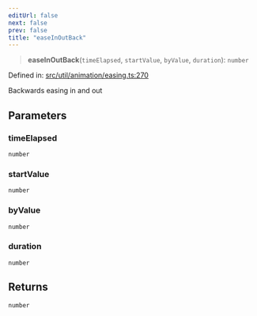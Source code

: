 ```yaml
---
editUrl: false
next: false
prev: false
title: "easeInOutBack"
---
```


> **easeInOutBack**(`timeElapsed`, `startValue`, `byValue`, `duration`): `number`

Defined in: [src/util/animation/easing.ts:270](https://github.com/fabricjs/fabric.js/blob/8748628df7e9de00ba77413bfc3ad9e9fe9d4f30/src/util/animation/easing.ts#L270)

Backwards easing in and out

## Parameters

### timeElapsed

`number`

### startValue

`number`

### byValue

`number`

### duration

`number`

## Returns

`number`
